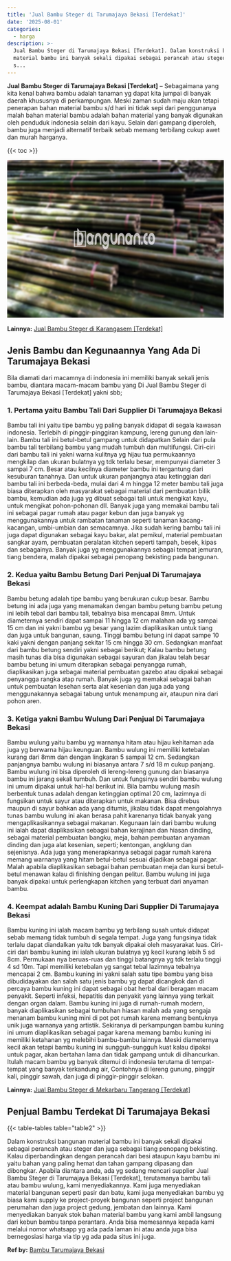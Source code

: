 ```yaml
---
title: 'Jual Bambu Steger di Tarumajaya Bekasi [Terdekat]'
date: '2025-08-01'
categories:
  - harga
description: >-
  Jual Bambu Steger di Tarumajaya Bekasi [Terdekat]. Dalam konstruksi bangunan
  material bambu ini banyak sekali dipakai sebagai perancah atau steger dan juga
  s...
---
```


**Jual Bambu Steger di Tarumajaya Bekasi \[Terdekat\]** – Sebagaimana yang kita kenal bahwa bambu adalah tanaman yg dapat kita jumpai di banyak daerah khususnya di perkampungan. Meski zaman sudah maju akan tetapi penerapan bahan material bambu s/d hari ini tidak sepi dari penggunanya malah bahan material bambu adalah bahan material yang banyak digunakan oleh penduduk indonesia selain dari kayu. Selain dari gampang diperoleh, bambu juga menjadi alternatif terbaik sebab memang terbilang cukup awet dan murah harganya.

{{< toc >}}

![Jual Bambu Steger di Tarumajaya Bekasi [Terdekat]](/images/jual-bambu-tali-12.png)

**Lainnya:** [Jual Bambu Steger di Karangasem \[Terdekat\]](https://bambu.bangunan.co/jual-bambu-steger-di-karangasem-terdekat/)

## Jenis Bambu dan Kegunaannya Yang Ada Di Tarumajaya Bekasi

Bila diamati dari macamnya di indonesia ini memiliki banyak sekali jenis bambu, diantara macam-macam bambu yang Di Jual Bambu Steger di Tarumajaya Bekasi \[Terdekat\] yakni sbb;

### 1\. Pertama yaitu Bambu Tali Dari Supplier Di Tarumajaya Bekasi

Bambu tali ini yaitu tipe bambu yg paling banyak didapat di segala kawasan indonesia. Terlebih di pinggir-pinggiran kampung, lereng gunung dan lain-lain. Bambu tali ini betul-betul gampang untuk didapatkan Selain dari pula bambu tali terbilang bambu yang mudah tumbuh dan multifungsi. Ciri-ciri dari bambu tali ini yakni warna kulitnya yg hijau tua permukaannya mengkilap dan ukuran bulatnya yg tdk terlalu besar, mempunyai diameter 3 sampai 7 cm. Besar atau kecilnya diameter bambu ini tergantung dari kesuburan tanahnya. Dan untuk ukuran panjangnya atau ketinggian dari bambu tali ini berbeda-beda, mulai dari 4 m hingga 12 meter bambu tali juga biasa diterapkan oleh masyarakat sebagai material dari pembuatan bilik bambu, kemudian ada juga yg dibuat sebagai tali untuk mengikat kayu, untuk mengikat pohon-pohonan dll. Banyak juga yang memakai bambu tali ini sebagai pagar rumah atau pagar kebun dan juga banyak yg menggunakannya untuk rambatan tanaman seperti tanaman kacang-kacangan, umbi-umbian dan semacamnya. Jika sudah kering bambu tali ini juga dapat digunakan sebagai kayu bakar, alat pemikul, material pembuatan sangkar ayam, pembuatan peralatan kitchen seperti tampah, besek, kipas dan sebagainya. Banyak juga yg menggunakannya sebagai tempat jemuran, tiang bendera, malah dipakai sebagai penopang bekisting pada bangunan.

### 2\. Kedua yaitu Bambu Betung Dari Penjual Di Tarumajaya Bekasi

Bambu betung adalah tipe bambu yang berukuran cukup besar. Bambu betung ini ada juga yang menamakan dengan bambu petung bambu petung ini lebih tebal dari bambu tali, tebalnya bisa mencapai 8mm. Untuk diameternya sendiri dapat sampai 11 hingga 12 cm malahan ada yg sampai 15 cm dan ini yakni bambu yg besar yang lazim diaplikasikan untuk tiang dan juga untuk bangunan, saung. Tinggi bambu betung ini dapat sampe 10 kaki yakni dengan panjang sekitar 15 cm hingga 30 cm. Sedangkan manfaat dari bambu betung sendiri yakni sebagai berikut; Kalau bambu betung masih tunas dia bisa digunakan sebagai sayuran dan jikalau telah besar bambu betung ini umum diterapkan sebagai penyangga rumah, diaplikasikan juga sebagai material pembuatan gazebo atau dipakai sebagai penyangga rangka atap rumah. Banyak juga yg memakai sebagai bahan untuk pembuatan lesehan serta alat kesenian dan juga ada yang menggunakannya sebagai tabung untuk menampung air, ataupun nira dari pohon aren.

### 3\. Ketiga yakni Bambu Wulung Dari Penjual Di Tarumajaya Bekasi

Bambu wulung yaitu bambu yg warnanya hitam atau hijau kehitaman ada juga yg berwarna hijau keunguan. Bambu wulung ini memiliki ketebalan kurang dari 8mm dan dengan lingkaran 5 sampai 12 cm. Sedangkan panjangnya bambu wulung ini biasanya antara 7 s/d 18 m cukup panjang. Bambu wulung ini bisa diperoleh di lereng-lereng gunung dan biasanya bambu ini jarang sekali tumbuh. Dan untuk fungsinya sendiri bambu wulung ini umum dipakai untuk hal-hal berikut ini. Bila bambu wulung masih berbentuk tunas adalah dengan ketinggian optimal 20 cm, lazimnya di fungsikan untuk sayur atau diterapkan untuk makanan. Bisa direbus maupun di sayur bahkan ada yang ditumis, jikalau tidak dapat mengolahnya tunas bambu wulung ini akan berasa pahit karenanya tidak banyak yang mengaplikasikannya sebagai makanan. Kegunaan lain dari bambu wulung ini ialah dapat diaplikasikan sebagai bahan kerajinan dan hiasan dinding, sebagai material pembuatan bangku, meja, bahan pembuatan anyaman dinding dan juga alat kesenian, seperti; kentongan, angklung dan sejenisnya. Ada juga yang menerapkannya sebagai pagar rumah karena memang warnanya yang hitam betul-betul sesuai dijadikan sebagai pagar. Malah apabila diaplikasikan sebagai bahan pembuatan meja dan kursi betul-betul menawan kalau di finishing dengan pelitur. Bambu wulung ini juga banyak dipakai untuk perlengkapan kitchen yang terbuat dari anyaman bambu.

### 4\. Keempat adalah Bambu Kuning Dari Supplier Di Tarumajaya Bekasi

Bambu kuning ini ialah macam bambu yg terbilang susah untuk didapat sebab memang tidak tumbuh di segala tempat. Juga yang fungsinya tidak terlalu dapat diandalkan yaitu tdk banyak dipakai oleh masyarakat luas. Ciri-ciri dari bambu kuning ini ialah ukuran bulatnya yg kecil kurang lebih 5 sd 8cm. Permukaan nya beruas-ruas dan tinggi batangnya yg tdk terlalu tinggi 4 sd 10m. Tapi memiliki ketebalan yg sangat tebal lazimnya tebalnya mencapai 2 cm. Bambu kuning ini yakni salah satu tipe bambu yang bisa dibudidayakan dan salah satu jenis bambu yg dapat dicangkok dan di percaya bambu kuning ini dapat sebagai obat herbal dari beragam macam penyakit. Seperti infeksi, hepatitis dan penyakit yang lainnya yang terkait dengan organ dalam. Bambu kuning ini juga di rumah-rumah modern, banyak diaplikasikan sebagai tumbuhan hiasan malah ada yang sengaja menanam bambu kuning mini di pot pot rumah karena memang bentuknya unik juga warnanya yang artistik. Sekiranya di perkampungan bambu kuning ini umum diaplikasikan sebagai pagar karena memang bambu kuning ini memiliki ketahanan yg melebihi bambu-bambu lainnya. Meski diameternya kecil akan tetapi bambu kuning ini sungguh-sungguh kuat kalau dipakai untuk pagar, akan bertahan lama dan tidak gampang untuk di dihancurkan. Itulah macam bambu yg banyak ditemui di indonesia terutama di tempat-tempat yang banyak terkandung air, Contohnya di lereng gunung, pinggir kali, pinggir sawah, dan juga di pinggir-pinggir selokan.

**Lainnya:** [Jual Bambu Steger di Mekarbaru Tangerang \[Terdekat\]](https://bambu.bangunan.co/jual-bambu-steger-di-mekarbaru-tangerang-terdekat/)

## Penjual Bambu Terdekat Di Tarumajaya Bekasi

{{< table-tables table="table2" >}}

Dalam konstruksi bangunan material bambu ini banyak sekali dipakai sebagai perancah atau steger dan juga sebagai tiang penopang bekisting. Kalau diperbandingkan dengan perancah dari besi ataupun kayu bambu ini yaitu bahan yang paling hemat dan tahan gampang dipasang dan dibongkar. Apabila diantara anda, ada yg sedang mencari supplier Jual Bambu Steger di Tarumajaya Bekasi \[Terdekat\], terutamanya bambu tali atau bambu wulung, kami menyediakannya. Kami juga menyediakan material bangunan seperti pasir dan batu, kami juga menyediakan bambu yg biasa kami supply ke project-proyek bangunan seperti project bangunan perumahan dan juga project gedung, jembatan dan lainnya. Kami menyediakan banyak stok bahan material bambu yang kami ambil langsung dari kebun bambu tanpa perantara. Anda bisa memesannya kepada kami melalui nomor whatsapp yg ada pada laman ini atau anda juga bisa bernegosiasi harga via tlp yg ada pada situs ini juga.

**Ref by:** [Bambu Tarumajaya Bekasi](https://id.wikipedia.org/wiki/Bambu)
